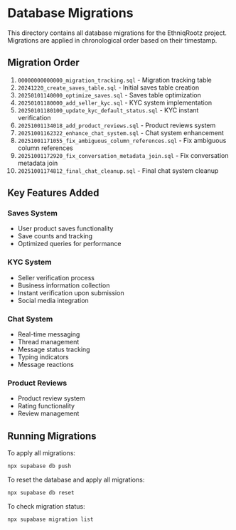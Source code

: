 # Database Migrations

This directory contains all database migrations for the EthniqRootz project. Migrations are applied in chronological order based on their timestamp.

## Migration Order

1. `00000000000000_migration_tracking.sql` - Migration tracking table
2. `20241220_create_saves_table.sql` - Initial saves table creation
3. `20250101140000_optimize_saves.sql` - Saves table optimization
4. `20250101180000_add_seller_kyc.sql` - KYC system implementation
5. `20250101180100_update_kyc_default_status.sql` - KYC instant verification
6. `20251001134018_add_product_reviews.sql` - Product reviews system
7. `20251001162322_enhance_chat_system.sql` - Chat system enhancement
8. `20251001171055_fix_ambiguous_column_references.sql` - Fix ambiguous column references
9. `20251001172920_fix_conversation_metadata_join.sql` - Fix conversation metadata join
10. `20251001174812_final_chat_cleanup.sql` - Final chat system cleanup

## Key Features Added

### Saves System

- User product saves functionality
- Save counts and tracking
- Optimized queries for performance

### KYC System

- Seller verification process
- Business information collection
- Instant verification upon submission
- Social media integration

### Chat System

- Real-time messaging
- Thread management
- Message status tracking
- Typing indicators
- Message reactions

### Product Reviews

- Product review system
- Rating functionality
- Review management

## Running Migrations

To apply all migrations:

```bash
npx supabase db push
```

To reset the database and apply all migrations:

```bash
npx supabase db reset
```

To check migration status:

```bash
npx supabase migration list
```
